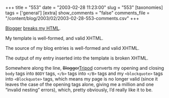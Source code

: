 +++
title = "553"
date = "2003-02-28 11:23:00"
slug = "553"
[taxonomies]
tags = ['general']
[extra]
show_comments = "false"
comments_file = "/content/blog/2003/02/2003-02-28-553-comments.csv"
+++

[Blogger](http://www.blogger.com "Blogger") [breaks my HTML](http://www.htmlhelp.com/cgi-bin/validate.cgi?url=http://pipthepixie.tripod.com/&warnings=yes&input=yes "WDG Validation Results").

My template is well-formed, and valid XHTML.

The source of my blog entries is well-formed and valid XHTML.

The output of my entry inserted into the template is broken XHTML.

Somewhere along the line, <del>Blogger</del><ins>Tripod</ins> converts my opening and closing `body` tags into `BODY` tags, `</b>` tags into `</B>` tags and my `<blockquote>` tags into `<Blockquote>` tags, which means my page is no longer valid (since it leaves the case of the opening tags alone, giving me a million and one “invalid nesting” errors), which, pretty obviously, I’d really like it to be.
